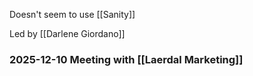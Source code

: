 
Doesn't seem to use [[Sanity]]


Led by [[Darlene Giordano]]

### 2025-12-10 Meeting with [[Laerdal Marketing]]

